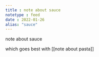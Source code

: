 ```yaml
---
title : note about sauce
notetype : feed
date : 2022-01-26
alias: "sauce"
---
```


note about sauce

which goes best with [[note about pasta]]
